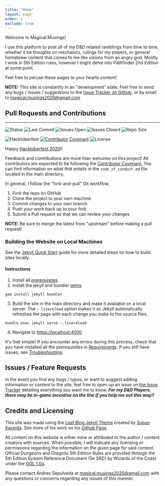 ```yaml
---
title: "Home"
layout: page
order: 1
exclude: true
---
```

Welcome to Magical Musings!

I use this platform to post all of my D&D related ramblings from time to time, whether it be thoughts on mechanics, rulings for my players, or general homebrew content that comes to me like visions from an angry god. Mostly I work in 5th Edition rules, however I might delve into Pathfinder 2nd Edition at some point. 

Feel free to peruse these pages to your hearts content! 

**NOTE:** This site is constantly in an "development" state. Feel free to send any bugs / issues / suggestions to the <a href="https://github.com/magicalmusings/magicalmusings.github.io/issues">Issue Tracker on Github</a>, or by email to <a href="mailto:magical.musings2020@gmail.com">magical.musings2020@gmail.com</a>

## Pull Requests and Contributions

<hr>

![Status](https://img.shields.io/github/deployments/magicalmusings/magicalmusings.github.io/github-pages)
![Last Commit](https://img.shields.io/github/last-commit/magicalmusings/magicalmusings.github.io)
![Issues Open](https://img.shields.io/github/issues/magicalmusings/magicalmusings.github.io)
![Issues Closed](https://img.shields.io/github/issues-closed/magicalmusings/magicalmusings.github.io)
![Repo Size](https://img.shields.io/github/repo-size/magicalmusings/magicalmusings.github.io)

![Hacktoberfest](https://img.shields.io/github/hacktoberfest/2020/magicalmusings/magicalmusings.github.io)
[![Contributor Covenant](https://img.shields.io/badge/Contributor%20Covenant-v2.0%20adopted-ff69b4.svg)](code_of_conduct.md)
![License](https://img.shields.io/github/license/magicalmusings/magicalmusings.github.io)

Happy [Hacktoberfest 2020](https://hacktoberfest.digitalocean.com/)!! 

Feedback and contributions are more than welcome on this project! All contributors are expected to be following the [Contributor Covenant.](https://www.contributor-covenant.org/) You can find information on what that entails in the ```code_of_conduct.md``` file located in the main directory. 

In general, I follow the "fork-and-pull" Git workflow. 

1. Fork the repo on GitHub
2. Clone the project to your own machine
3. Commit changes to your own branch
4. Push your work back up to your fork
5. Submit a Pull request so that we can review your changes

**NOTE:** Be sure to merge the latest from "upstream" before making a pull request!

### Building the Website on Local Machines 

See the [Jekyll Quick Start](https://jekyllrb.com/docs/) guide for more detailed steps on how to build sites locally. 

#### Instructions 

1. Install all [prerequisites](https://jekyllrb.com/docs/installation/)
2. Install the jekyll and bundler [gems](https://jekyllrb.com/docs/ruby-101/#gems)

```
gem install jekyll bundler
```

3. Build the site in the main directory and make it available on a local server. The ```--livereload``` option makes it so Jekyll automatically refreshes the page with each change you make to the source files.

```
bundle exec jekyll serve --livereload
```

4. Navigate to [https://localhost:4000](https://localhost:4000)

It's that simple! If you encounter any errors during this process, check that you have installed all the prerequisites in [Requirements](https://jekyllrb.com/docs/installation/#requirements). If you still have issues, see [Troubleshooting](https://jekyllrb.com/docs/troubleshooting/#configuration-problems).

## Issues / Feature Requests

In the event you find any bugs / typos, or want to suggest adding information or content to the site, feel free to open up an issue on [the Issue Tracker](https://github.com/magicalmusings/magicalmusings.github.io/issues) detailing everything you want me to know. ***For my D&D Players, there may be in-game incentive on the line if you help me out this way!!***

## Credits and Licensing

This site was made using the <a href="https://supunkavinda.github.io/jekyll-theme-leaf/">Leaf Blog Jekyll Theme</a> created by <a target="_blank" href="https://twitter.com/_SupunKavinda">Supun Kavinda</a>. See more of his work on his <a href="https://github.com/SupunKavinda">Github Page</a>.

All content on this website is either mine or attributed to the author / content creators with sources. When possible, I will indicate any licensing or permissions regarding the information on the given page for said content. Official Dungeons and Dragons 5th Edition Rules are provided through the 5th Edition System Reference Document (5e SRD) by Wizards of the Coast under the [OGL 1.0a](https://5thsrd.org/license/). 

Please contact Andres Sepulveda at [magical.musings2020@gmail.com](mailto:magical.musings2020@gmail.com) with any questions or concerns regarding any issues of this manner. 
